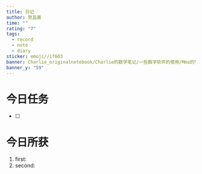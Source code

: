 ```yaml
---
title: 日记
author: 贺昌嘉
time: ""
rating: "7"
tags:
  - record
  - note
  - diary
sticker: emoji//1f603
banner: Charlie_originalnotebook/Charlie的数学笔记/一些数学软件的使用/Mma的学习和使用/利用Mma生成的一些文件/超级三叶草1.jpg
banner_y: "59"
---
```

# 今日任务
- [ ]  


# 今日所获
1. first:
2. second:


